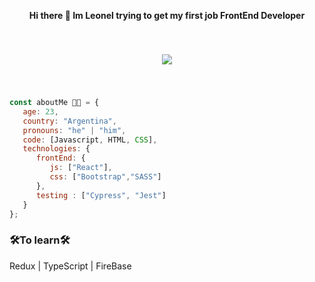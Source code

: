 <div align="center">
   <p><strong>Hi there 👋 Im Leonel trying to get my first job FrontEnd Developer</strong></p>
   <img 
        src="https://media.istockphoto.com/photos/happy-senior-man-giving-thumb-up-picture-id153696622?k=6&m=153696622&s=170667a&w=0&h=YSWNzbBNnCTRCDdBKvoHZe-uzRJsVmcboM2KGdaLslM="
        style="margin:40px"
   </img>
</div>


```javascript
const aboutMe 👨‍💻 = {
   age: 23,
   country: "Argentina",
   pronouns: "he" | "him",
   code: [Javascript, HTML, CSS],
   technologies: {
      frontEnd: {
         js: ["React"],
         css: ["Bootstrap","SASS"]
      },
      testing : ["Cypress", "Jest"]
   }    
};
```
### 🛠To learn🛠
 Redux | TypeScript | FireBase
